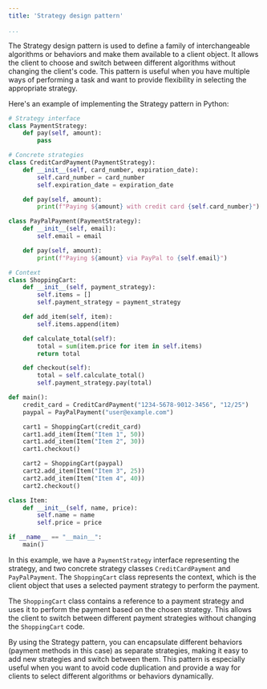 ```yaml
---
title: 'Strategy design pattern'

...
```

The Strategy design pattern is used to define a family of interchangeable algorithms or behaviors and make them available to a client object. It allows the client to choose and switch between different algorithms without changing the client's code. This pattern is useful when you have multiple ways of performing a task and want to provide flexibility in selecting the appropriate strategy.

Here's an example of implementing the Strategy pattern in Python:

```python
# Strategy interface
class PaymentStrategy:
    def pay(self, amount):
        pass

# Concrete strategies
class CreditCardPayment(PaymentStrategy):
    def __init__(self, card_number, expiration_date):
        self.card_number = card_number
        self.expiration_date = expiration_date

    def pay(self, amount):
        print(f"Paying ${amount} with credit card {self.card_number}")

class PayPalPayment(PaymentStrategy):
    def __init__(self, email):
        self.email = email

    def pay(self, amount):
        print(f"Paying ${amount} via PayPal to {self.email}")

# Context
class ShoppingCart:
    def __init__(self, payment_strategy):
        self.items = []
        self.payment_strategy = payment_strategy

    def add_item(self, item):
        self.items.append(item)

    def calculate_total(self):
        total = sum(item.price for item in self.items)
        return total

    def checkout(self):
        total = self.calculate_total()
        self.payment_strategy.pay(total)

def main():
    credit_card = CreditCardPayment("1234-5678-9012-3456", "12/25")
    paypal = PayPalPayment("user@example.com")

    cart1 = ShoppingCart(credit_card)
    cart1.add_item(Item("Item 1", 50))
    cart1.add_item(Item("Item 2", 30))
    cart1.checkout()

    cart2 = ShoppingCart(paypal)
    cart2.add_item(Item("Item 3", 25))
    cart2.add_item(Item("Item 4", 40))
    cart2.checkout()

class Item:
    def __init__(self, name, price):
        self.name = name
        self.price = price

if __name__ == "__main__":
    main()
```

In this example, we have a `PaymentStrategy` interface representing the strategy, and two concrete strategy classes `CreditCardPayment` and `PayPalPayment`. The `ShoppingCart` class represents the context, which is the client object that uses a selected payment strategy to perform the payment.

The `ShoppingCart` class contains a reference to a payment strategy and uses it to perform the payment based on the chosen strategy. This allows the client to switch between different payment strategies without changing the `ShoppingCart` code.

By using the Strategy pattern, you can encapsulate different behaviors (payment methods in this case) as separate strategies, making it easy to add new strategies and switch between them. This pattern is especially useful when you want to avoid code duplication and provide a way for clients to select different algorithms or behaviors dynamically.